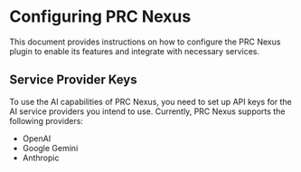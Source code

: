 # Configuring PRC Nexus

This document provides instructions on how to configure the PRC Nexus plugin to enable its features and integrate with necessary services.

## Service Provider Keys

To use the AI capabilities of PRC Nexus, you need to set up API keys for the AI service providers you intend to use. Currently, PRC Nexus supports the following providers:

- OpenAI
- Google Gemini
- Anthropic
